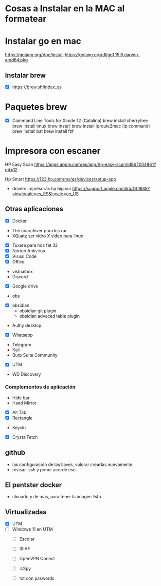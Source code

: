   # Cosas a Instalar en la MAC al formatear 

# Instalar go en mac

https://golang.org/doc/install
https://golang.org/dl/go1.15.8.darwin-amd64.pkg

## Instalar brew

- [x] https://brew.sh/index_es

# Paquetes brew

- [x] Command Line Tools for Xcode 12 (Catalina)
brew install cherrytree
brew install tmux
brew install 
brew install iproute2mac  (ip command)
brew install bat
brew install fzf

# Impresora con escaner

HP Easy Scan
https://apps.apple.com/es/app/hp-easy-scan/id967004861?mt=12


Hp Smart
https://123.hp.com/mx/es/devices/setup-app

- drivers impresoras hp big sur
https://support.apple.com/kb/DL1888?viewlocale=es_ES&locale=en_US


## Otras aplicaciones

- [x] Docker
- The unarchiver para los rar
- XQuatz ser vidro X video para linux
- [x] Tuxera para hds fat 32
- [x] Norton Antivirus
- [x] Visual Code
- [x] Office 
- vistualbox 
- Discord
- [x] Google drive
- obs
- [x] obsidian
	- obsidian git plugin
	- obsidian advaced table plugin
- Authy desktop
- [x] Whatsapp
- Telegram
- Kali
- Burp Suite Community
- [x] UTM
- WD Discovery
### Complementos de aplicación
- Hide bar
- Hand Mirror
- [x] Alt Tab
- [x] Rectangle
- Keyclu
- [x] CrystalFetch

## github
- las configuración de las llaves, valorar crearlas nuevamente
- revisar .ssh y poner acorde eso

## El pentster docker
- clonarlo y de mas, para tener la imagen lista

## Virtualizadas
- [x] UTM
- [ ] Windows 11 en UTM
	- [ ] Escolar
	- [ ] SIIAF
	- [ ] OpenVPN Conect
	- [ ] ILSpy
	- [ ] txt con paswords


